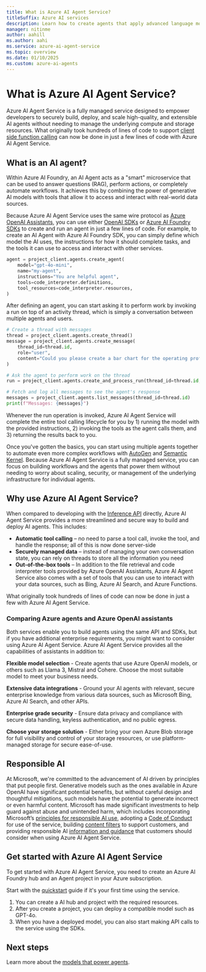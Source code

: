 ```yaml
---
title: What is Azure AI Agent Service?
titleSuffix: Azure AI services
description: Learn how to create agents that apply advanced language models for workflow automation.
manager: nitinme
author: aahill
ms.author: aahi
ms.service: azure-ai-agent-service
ms.topic: overview
ms.date: 01/10/2025
ms.custom: azure-ai-agents
---
```


# What is Azure AI Agent Service?

Azure AI Agent Service is a fully managed service designed to empower developers to securely build, deploy, and scale high-quality, and extensible AI agents without needing to manage the underlying compute and storage resources. What originally took hundreds of lines of code to support [client side function calling](/azure/ai-services/openai/how-to/function-calling) can now be done in just a few lines of code with Azure AI Agent Service.

## What is an AI agent?

Within Azure AI Foundry, an AI Agent acts as a "smart" microservice that can be used to answer questions (RAG), perform actions, or completely automate workflows. It achieves this by combining the power of generative AI models with tools that allow it to access and interact with real-world data sources.

Because Azure AI Agent Service uses the same wire protocol as [Azure OpenAI Assistants](/azure/ai-services/openai/how-to/assistant), you can use either [OpenAI SDKs](./quickstart.md?pivots=programming-language-python-openai) or [Azure AI Foundry SDKs](./quickstart.md?programming-language-python-azure) to create and run an agent in just a few lines of code. For example, to create an AI Agent with Azure AI Foundry SDK, you can simply  define which model the AI uses, the instructions for how it should complete tasks, and the tools it can use to access and interact with other services.

```python
agent = project_client.agents.create_agent(
    model="gpt-4o-mini",
    name="my-agent",
    instructions="You are helpful agent",
    tools=code_interpreter.definitions,
    tool_resources=code_interpreter.resources,
)
```

After defining an agent, you can start asking it to perform work by invoking a run on top of an activity thread, which is simply a conversation between multiple agents and users. 

```python
# Create a thread with messages
thread = project_client.agents.create_thread()
message = project_client.agents.create_message(
    thread_id=thread.id,
    role="user",
    content="Could you please create a bar chart for the operating profit using the following data and provide the file to me? Company A: $1.2 million, Company B: $2.5 million, Company C: $3.0 million, Company D: $1.8 million",
)

# Ask the agent to perform work on the thread
run = project_client.agents.create_and_process_run(thread_id=thread.id, agent_id=agent.id)

# Fetch and log all messages to see the agent's response
messages = project_client.agents.list_messages(thread_id=thread.id)
print(f"Messages: {messages}")
```

Whenever the run operation is invoked, Azure AI Agent Service will complete the entire tool calling lifecycle for you by 1) running the model with the provided instructions, 2) invoking the tools as the agent calls them, and 3) returning the results back to you.

Once you've gotten the basics, you can start using multiple agents together to automate even more complex workflows with [AutoGen](https://microsoft.github.io/autogen/0.2/docs/Getting-Started/) and [Semantic Kernel](/semantic-kernel). Because Azure AI Agent Service is a fully managed service, you can focus on building workflows and the agents that power them without needing to worry about scaling, security, or management of the underlying infrastructure for individual agents.

## Why use Azure AI Agent Service?

When compared to developing with the [Inference API](/azure/ai-studio/reference/reference-model-inference-api) directly, Azure AI Agent Service provides a more streamlined and secure way to build and deploy AI agents. This includes:
- **Automatic tool calling** – no need to parse a tool call, invoke the tool, and handle the response; all of this is now done server-side
- **Securely managed data** – instead of managing your own conversation state, you can rely on threads to store all the information you need
- **Out-of-the-box tools** – In addition to the file retrieval and code interpreter tools provided by Azure OpenAI Assistants, Azure AI Agent Service also comes with a set of tools that you can use to interact with your data sources, such as Bing, Azure AI Search, and Azure Functions.

What originally took hundreds of lines of code can now be done in just a few with Azure AI Agent Service.

### Comparing Azure agents and Azure OpenAI assistants

Both services enable you to build agents using the same API and SDKs, but if you have additional enterprise requirements, you might want to consider using Azure AI Agent Service. Azure AI Agent Service provides all the capabilities of assistants in addition to:

**Flexible model selection** - Create agents that use Azure OpenAI models, or others such as Llama 3, Mistral and Cohere. Choose the most suitable model to meet your business needs.

**Extensive data integrations** - Ground your AI agents with relevant, secure enterprise knowledge from various data sources, such as Microsoft Bing, Azure AI Search, and other APIs. 

**Enterprise grade security** - Ensure data privacy and compliance with secure data handling, keyless authentication, and no public egress. 

**Choose your storage solution** - Either bring your own Azure Blob storage for full visibility and control of your storage resources, or use platform-managed storage for secure ease-of-use.  

## Responsible AI

At Microsoft, we're committed to the advancement of AI driven by principles that put people first. Generative models such as the ones available in Azure OpenAI have significant potential benefits, but without careful design and thoughtful mitigations, such models have the potential to generate incorrect or even harmful content. Microsoft has made significant investments to help guard against abuse and unintended harm, which includes incorporating Microsoft’s <a href="https://www.microsoft.com/ai/responsible-ai?activetab=pivot1:primaryr6" target="_blank">principles for responsible AI use</a>, adopting a [Code of Conduct](/legal/cognitive-services/openai/code-of-conduct?context=/azure/ai-services/openai/context/context) for use of the service, building [content filters](/azure/ai-services/content-safety/overview) to support customers, and providing responsible AI [information and guidance](/legal/cognitive-services/openai/transparency-note?context=%2Fazure%2Fai-services%2Fopenai%2Fcontext%2Fcontext&tabs=image) that customers should consider when using Azure AI Agent Service.

## Get started with Azure AI Agent Service

To get started with Azure AI Agent Service, you need to create an Azure AI Foundry hub and an Agent project in your Azure subscription. 

Start with the [quickstart](./quickstart.md) guide if it's your first time using the service.
1. You can create a AI hub and project with the required resources. 
1. After you create a project, you can deploy a compatible model such as GPT-4o.
1. When you have a deployed model, you can also start making API calls to the service using the SDKs.


## Next steps

Learn more about the [models that power agents](./concepts/model-region-support.md).